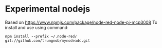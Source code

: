 # Experimental nodejs 
Based on https://www.npmjs.com/package/node-red-node-pi-mcp3008
To install and use using command: 
```shell
npm install --prefix ~/.node-red/ git://github.com/trungnob/mynodeadc.git
```

